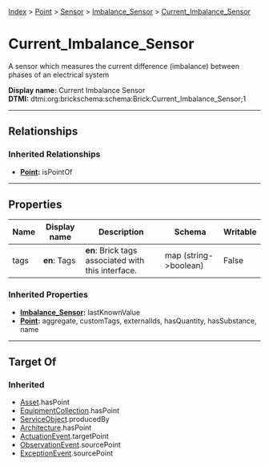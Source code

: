 [Index](../../../index.md) > [Point](../../Point.md) > [Sensor](../Sensor.md) > [Imbalance_Sensor](Imbalance_Sensor.md) > [Current_Imbalance_Sensor](#)
# Current_Imbalance_Sensor

A sensor which measures the current difference (imbalance) between phases of an electrical system


**Display name:** Current Imbalance Sensor<br />
**DTMI:** dtmi:org:brickschema:schema:Brick:Current_Imbalance_Sensor;1

---

## Relationships

### Inherited Relationships
* **[Point](../../Point.md):** isPointOf

---

## Properties

|Name|Display name|Description|Schema|Writable|
|-|-|-|-|-|
|tags|**en**: Tags|**en**: Brick tags associated with this interface.|map (string->boolean)|False|
### Inherited Properties
* **[Imbalance_Sensor](Imbalance_Sensor.md):** lastKnownValue
* **[Point](../../Point.md):** aggregate, customTags, externalIds, hasQuantity, hasSubstance, name

---

## Target Of
### Inherited
* [Asset](../../../Asset/Asset.md).hasPoint
* [EquipmentCollection](../../../Collection/EquipmentCollection.md).hasPoint
* [ServiceObject](../../../Information/ServiceObject/ServiceObject.md).producedBy
* [Architecture](../../../Space/Architecture/Architecture.md).hasPoint
* [ActuationEvent](../../../Event/PointEvent/ActuationEvent.md).targetPoint
* [ObservationEvent](../../../Event/PointEvent/ObservationEvent.md).sourcePoint
* [ExceptionEvent](../../../Event/PointEvent/ExceptionEvent.md).sourcePoint

